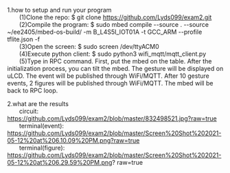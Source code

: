 1.how to setup and run your program  
&emsp;&emsp;(1)Clone the repo: $ git clone https://github.com/Lyds099/exam2.git  
&emsp;&emsp;(2)Compile the program: $ sudo mbed compile --source . --source ~/ee2405/mbed-os-build/ -m B_L4S5I_IOT01A -t GCC_ARM --profile tflite.json -f  
&emsp;&emsp;(3)Open the screen: $ sudo screen /dev/ttyACM0  
&emsp;&emsp;(4)Execute python client: $ sudo python3 wifi_mqtt/mqtt_client.py  
&emsp;&emsp;(5)Type in RPC command. First, put the mbed on the table. After the initialization process, you can tilt the mbed. The gesture will be displayed on uLCD. The event will be published through WiFi/MQTT. After 10 gesture events, 2 figures will be published through WiFi/MQTT. The mbed will be back to RPC loop.    

2.what are the results  
&emsp;&emsp;circuit: https://github.com/Lyds099/exam2/blob/master/832498521.jpg?raw=true 
&emsp;&emsp;terminal(event): https://github.com/Lyds099/exam2/blob/master/Screen%20Shot%202021-05-12%20at%206.10.09%20PM.png?raw=true    
&emsp;&emsp;terminal(figure): https://github.com/Lyds099/exam2/blob/master/Screen%20Shot%202021-05-12%20at%206.29.59%20PM.png?  raw=true